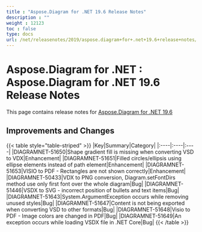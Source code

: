 ```yaml
---
title : "Aspose.Diagram for .NET 19.6 Release Notes" 
description : "" 
weight : 12123 
toc : false
type: docs
url: /net/releasenotes/2019/aspose.diagram+for+.net+19.6+release+notes/
---
```


# Aspose.Diagram for .NET : Aspose.Diagram for .NET 19.6 Release Notes


This page contains release notes for [Aspose.Diagram for .NET 19.6](https://www.nuget.org/packages/Aspose.Diagram/19.6.0)

## Improvements and Changes

{{< table style="table-striped" >}}
|Key|Summary|Category|
|:----|:----|:----|
|DIAGRAMNET-51650|Shape gradient fill is missing when converting VSD to VDX|Enhancement|
|DIAGRAMNET-51651|Filled circles/ellipsis using ellipse elements instead of path element|Enhancement|
|DIAGRAMNET-51653|VISIO to PDF - Rectangles are not shown correctly|Enhancement|
|DIAGRAMNET-50433|VDX to PNG conversion, Diagram.setFontDirs method use only first font over the whole diagram|Bug|
|DIAGRAMNET-51446|VSDX to SVG - incorrect position of bullets and text items|Bug|
|DIAGRAMNET-51643|System.ArgumentException occurs while removing unused styles|Bug|
|DIAGRAMNET-51647|Content is not being exported when converting VSD to other formats|Bug|
|DIAGRAMNET-51648|Visio to PDF - Image colors are changed in PDF|Bug|
|DIAGRAMNET-51649|An exception occurs while loading VSDX file in .NET Core|Bug|
{{< /table >}}

